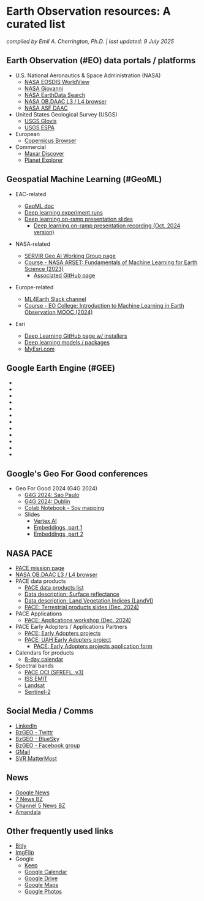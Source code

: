 # Earth Observation resources: A curated list

*compiled by Emil A. Cherrington, Ph.D. | last updated: 9 July 2025*

## Earth Observation (#EO) data portals / platforms

* U.S. National Aeronautics & Space Administration (NASA)
  * [NASA EOSDIS WorldView](https://worldview.earthdata.nasa.gov/)
  * [NASA Giovanni](https://giovanni.gsfc.nasa.gov/giovanni/)
  * [NASA EarthData Search](https://search.earthdata.nasa.gov/search)
  * [NASA  OB.DAAC L3 / L4 browser](https://oceandata.sci.gsfc.nasa.gov/l3/)
  * [NASA ASF DAAC](https://search.asf.alaska.edu/#/)
* United States Geological Survey (USGS)
  * [USGS Glovis](https://glovis.usgs.gov/app)
  * [USGS ESPA](https://espa.cr.usgs.gov/)
* European
  * [Copernicus Browser](https://browser.dataspace.copernicus.eu/)
* Commercial
  * [Maxar Discover](https://discover.maxar.com/)
  * [Planet Explorer](https://www.planet.com/explorer/)
    
## Geospatial Machine Learning (#GeoML)
* EAC-related
  * [GeoML doc](https://bit.ly/geoml)
  * [Deep learning experiment runs](https://bit.ly/geoml_mod_comp)
  * [Deep learning on-ramp presentation slides](https://docs.google.com/presentation/d/1e9h_LQrSyL5oriFHUMxsVyWulQ1ReO1S/edit#slide=id.p1)
    * [Deep learning on-ramp presentation recording (Oct. 2024 version)](https://www.youtube.com/watch?v=H-iAVLtkV0c)

* NASA-related
  * [SERVIR Geo AI Working Group page](https://sites.google.com/uah.edu/geo-ai-working-group/home)
  * [Course - NASA ARSET: Fundamentals of Machine Learning for Earth Science (2023)](https://appliedsciences.nasa.gov/get-involved/training/english/arset-fundamentals-machine-learning-earth-science)
    * [Associated GitHub page](https://github.com/NASAARSET/ARSET_ML_Fundamentals)
* Europe-related
  * [ML4Earth Slack channel](https://ml4earthworkspace.slack.com/team)
  * [Course - EO College: Introduction to Machine Learning in Earth Observation MOOC (2024)](https://eo-college.org/courses/introduction-to-machine-learning-for-earth-observation/)
* Esri
  * [Deep Learning GitHub page w/ installers](https://github.com/Esri/deep-learning-frameworks?tab=readme-ov-file)
  * [Deep learning models / packages](https://livingatlas.arcgis.com/en/browse/#d=1&type=tool&itemTypes=Deep+Learning+Package)
  * [MyEsri.com](https://my.esri.com/)

## Google Earth Engine (#GEE)
* []()
* []()
* []()
* []()
* []()
* []()
* []()
* []()
* []()
* []()
* []()
* []()

## Google's Geo For Good conferences
* Geo For Good 2024 (G4G 2024)
  * [G4G 2024: Sao Paulo](https://earthoutreachonair.withgoogle.com/events/geoforgood24-saopaulo)
  * [G4G 2024: Dublin](https://earthoutreachonair.withgoogle.com/events/geoforgood24-dublin)
  * [Colab Notebook - Soy mapping](https://colab.research.google.com/drive/1Iip9Li7ZguMxKUjZ4mbcg_q1EDyAvUB2)
  * Slides
    * [Vertex AI](https://docs.google.com/presentation/d/1eNJDIoJg-ADrxC09JIzl00frjyseEc917rItTDPalGI/edit#slide=id.g303d87bcffc_0_0)
    * [Embeddings, part 1](https://docs.google.com/presentation/d/1ZfBYUNV1w377rkxc3REm5_evyzMJF6szxXGBszKC7uw/edit#slide=id.g3012811fd68_0_1316)
    * [Embeddings, part 2](https://docs.google.com/presentation/d/1azsWfeDuC-ZF5L8LNuWAEe49UOsxC-pPvqyZvSvJThk/edit#slide=id.g303d69aca51_0_197)

## NASA PACE
* [PACE mission page](https://pace.oceansciences.org/)
* [NASA  OB.DAAC L3 / L4 browser](https://oceandata.sci.gsfc.nasa.gov/l3/)
* PACE data products
  * [PACE data products list](https://pace.oceansciences.org/data_table.htm)
  * [Data description: Surface reflectance](https://oceancolor.gsfc.nasa.gov/data/10.5067/PACE/OCI/L2/SFREFL/3.0)
  * [Data description: Land Vegetation Indices (LandVI)](https://oceancolor.gsfc.nasa.gov/data/10.5067/PACE/OCI/L2/LANDVI/3.0)
  * [PACE: Terrestrial products slides (Dec. 2024)](https://pace.oceansciences.org/docs/03-c-Huemmrich_PACE_Terrestrial.pdf)
* PACE Applications
  * [PACE: Applications workshop (Dec. 2024)](https://pace.oceansciences.org/event_archive/2024-PACE-Applications-Workshop.htm)
* PACE Early Adopters / Applications Partners
  * [PACE: Early Adopters projects](https://pace.oceansciences.org/app_adopters.htm)
  * [PACE: UAH Early Adopters project](https://pace.oceansciences.org/people_ea.htm?id=127)
    * [PACE: Early Adopters projects application form](https://forms.gle/ZxUeqDJDZu47SEzD8)
* Calendars for products
  * [8-day calendar](https://bit.ly/pace_oci_8d_cal)
* Spectral bands
  * [PACE OCI (SFREFL, v3)](https://bit.ly/pace_oci_sr_v3_bands)
  * [ISS EMIT](https://bit.ly/iss_emit_bands)
  * [Landsat](https://bit.ly/landsat_bands)
  * [Sentinel-2](https://bit.ly/s2_bands)
 
## Social Media / Comms

* [LinkedIn](https://www.linkedin.com/in/bzgeo/)
* [BzGEO - Twittr](https://www.twitter.com/BZgeo)
* [BzGEO - BlueSky](https://bsky.app/profile/bzgeo.bsky.social)
* [BzGEO - Facebook group](https://www.facebook.com/groups/bzgeo)
* [GMail](https://mail.google.com/mail/)
* [SVR MatterMost](https://chat.servirglobal.net)
 
## News

* [Google News](https://news.google.com/)
* [7 News BZ](https://www.7newsbelize.com/)
* [Channel 5 News BZ](https://edition.channel5belize.com/)
* [Amandala](https://amandala.com.bz/news/)

## Other frequently used links

* [Bitly](https://bitly.com/)
* [ImgFlip](https://imgflip.com/memetemplates)
* Google
  * [Keep](https://keep.google.com/u/0/#home)
  * [Google Calendar](https://calendar.google.com/calendar/)
  * [Google Drive](https://drive.google.com/drive/)
  * [Google Maps](https://www.google.com/maps/)
  * [Google Photos](https://photos.google.com/)
